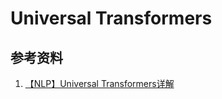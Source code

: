 # Universal Transformers


## 参考资料

1. [【NLP】Universal Transformers详解](https://zhuanlan.zhihu.com/p/44655133)